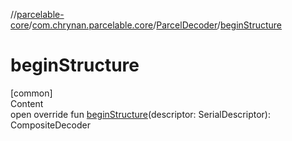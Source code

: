 //[parcelable-core](../../index.md)/[com.chrynan.parcelable.core](../index.md)/[ParcelDecoder](index.md)/[beginStructure](begin-structure.md)



# beginStructure  
[common]  
Content  
open override fun [beginStructure](begin-structure.md)(descriptor: SerialDescriptor): CompositeDecoder  



